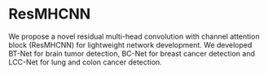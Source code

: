 # ResMHCNN
We propose a novel residual multi-head convolution with channel attention block (ResMHCNN) for lightweight network development. We developed BT-Net for brain tumor detection, BC-Net for breast cancer detection and LCC-Net for lung and colon cancer detection. 
